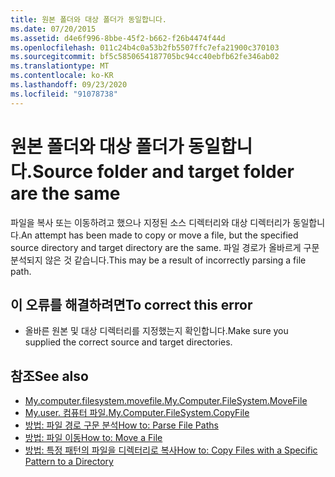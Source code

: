 ```yaml
---
title: 원본 폴더와 대상 폴더가 동일합니다.
ms.date: 07/20/2015
ms.assetid: d4e6f996-8bbe-45f2-b662-f26b4474f44d
ms.openlocfilehash: 011c24b4c0a53b2fb5507ffc7efa21900c370103
ms.sourcegitcommit: bf5c5850654187705bc94cc40ebfb62fe346ab02
ms.translationtype: MT
ms.contentlocale: ko-KR
ms.lasthandoff: 09/23/2020
ms.locfileid: "91078738"
---
```

# <a name="source-folder-and-target-folder-are-the-same"></a><span data-ttu-id="1b978-102">원본 폴더와 대상 폴더가 동일합니다.</span><span class="sxs-lookup"><span data-stu-id="1b978-102">Source folder and target folder are the same</span></span>

<span data-ttu-id="1b978-103">파일을 복사 또는 이동하려고 했으나 지정된 소스 디렉터리와 대상 디렉터리가 동일합니다.</span><span class="sxs-lookup"><span data-stu-id="1b978-103">An attempt has been made to copy or move a file, but the specified source directory and target directory are the same.</span></span> <span data-ttu-id="1b978-104">파일 경로가 올바르게 구문 분석되지 않은 것 같습니다.</span><span class="sxs-lookup"><span data-stu-id="1b978-104">This may be a result of incorrectly parsing a file path.</span></span>  
  
## <a name="to-correct-this-error"></a><span data-ttu-id="1b978-105">이 오류를 해결하려면</span><span class="sxs-lookup"><span data-stu-id="1b978-105">To correct this error</span></span>  
  
- <span data-ttu-id="1b978-106">올바른 원본 및 대상 디렉터리를 지정했는지 확인합니다.</span><span class="sxs-lookup"><span data-stu-id="1b978-106">Make sure you supplied the correct source and target directories.</span></span>  
  
## <a name="see-also"></a><span data-ttu-id="1b978-107">참조</span><span class="sxs-lookup"><span data-stu-id="1b978-107">See also</span></span>

- [<span data-ttu-id="1b978-108">My.computer.filesystem.movefile.</span><span class="sxs-lookup"><span data-stu-id="1b978-108">My.Computer.FileSystem.MoveFile</span></span>](xref:Microsoft.VisualBasic.FileIO.FileSystem.MoveFile%2A)
- [<span data-ttu-id="1b978-109">My.user. 컴퓨터 파일.</span><span class="sxs-lookup"><span data-stu-id="1b978-109">My.Computer.FileSystem.CopyFile</span></span>](xref:Microsoft.VisualBasic.FileIO.FileSystem.CopyFile%2A)
- [<span data-ttu-id="1b978-110">방법: 파일 경로 구문 분석</span><span class="sxs-lookup"><span data-stu-id="1b978-110">How to: Parse File Paths</span></span>](../developing-apps/programming/drives-directories-files/how-to-parse-file-paths.md)
- [<span data-ttu-id="1b978-111">방법: 파일 이동</span><span class="sxs-lookup"><span data-stu-id="1b978-111">How to: Move a File</span></span>](../developing-apps/programming/drives-directories-files/how-to-move-a-file.md)
- [<span data-ttu-id="1b978-112">방법: 특정 패턴의 파일을 디렉터리로 복사</span><span class="sxs-lookup"><span data-stu-id="1b978-112">How to: Copy Files with a Specific Pattern to a Directory</span></span>](../developing-apps/programming/drives-directories-files/how-to-copy-files-with-a-specific-pattern-to-a-directory.md)
